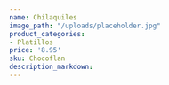 ```yaml
---
name: Chilaquiles
image_path: "/uploads/placeholder.jpg"
product_categories:
- Platillos
price: '8.95'
sku: Chocoflan
description_markdown:
---
```

